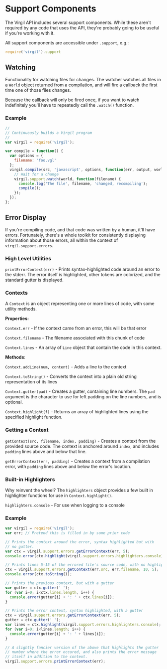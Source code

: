 # Support Components

The Virgil API includes several support components.  While these aren't
required by any code that uses the API, they're probably going to be
useful if you're working with it.

All support components are accessible under `.support`, e.g.:

```javascript
require('virgil').support
```

## Watching

Functionality for watching files for changes.  The watcher watches
all files in a `World` object returned from a compilation, and will
fire a callback the first time one of those files changes.

Because the callback will only be fired once, if you want to watch
indefinitely you'll have to repeatedly call the `.watch()` function.

### Example

```javascript
//
// Continuously builds a Virgil program
//
var virgil = require('virgil');

var compile = function() {
  var options = {
    filename: 'foo.vgl'
  };
  virgil.compile(src, 'javascript', options, function(err, output, world) {
    // Wait for a change
    virgil.support.watch(world, function(filename) {
      console.log('The file', filename, 'changed, recompiling');
      compile();
    });
  });
};
```

## Error Display

If you're compiling code, and that code was written by a human, it'll
have errors.  Fortunately, there's a whole toolkit for consistently
displaying information about those errors, all within the context of
`virgil.support.errors`.

### High Level Utilities

`printErrorContext(err)` - Prints syntax-highlighted code around an error
to the stderr.  The error itself is highlighted, other tokens are
colorized, and the standard gutter is displayed.

### Contexts

A `Context` is an object representing one or more lines of code, with
some utility methods.

**Properties:**

`Context.err` - If the context came from an error, this will be that error

`Context.filename` - The filename associated with this chunk of code

`Context.lines` - An array of `Line` object that contain the code in
                  this context.

**Methods**:

`Context.addLine(num, content)` - Adds a line to the context

`Context.toString()` - Converts the context into a plain old string
                       representation of its lines

`Context.gutter(pad)` - Creates a gutter, containing line numbers.  The
  `pad` argument is the character to use for left padding on the line
  numbers, and is optional.

`Context.highlight(f)` - Returns an array of highlighted lines using the
  specified highlight function.

### Getting a Context

`getContext(src, filename, index, padding)` - Creates a context from the
  provided source code.  The context is anchored around `index`, and
  includes `padding` lines above and below that line.

`getErrorContext(err, padding)` - Creates a context from a compilation
  error, with `padding` lines above and below the error's location.

### Built-in Highlighters

Why reinvent the wheel?  The `highlighters` object provides a few built
in highlighter functions for use in `Context.highlight()`.

`highlighters.console` - For use when logging to a console

### Example

```javascript
var virgil = require('virgil');
var err; // Pretend this is filled in by some prior code

// Prints the context around the error, syntax highlighted but with
// no gutter.
var ctx = virgil.support.errors.getErrorContext(err, 5);
console.error(ctx.highlight(virgil.support.errors.highlighters.console).join('\n'));

// Prints lines 5-15 of the errored file's source code, with no highlighting
ctx = virgil.support.errors.getContext(err.src, err.filename, 10, 5);
console.error(ctx.toString());

// Prints the previous context, but with a gutter
var gutter = ctx.gutter(' ');
for (var i=0; i<ctx.lines.length, i++) {
  console.error(gutter[i] + ': ' + ctx.lines[i]);
}

// Prints the error context, syntax highlighted, with a gutter
ctx = virgil.support.errors.getErrorContext(err, 5);
gutter = ctx.gutter(' ');
var lines = ctx.highlight(virgil.support.errors.highlighters.console);
for (var i=0; i<lines.length; i++) {
  console.error(gutter[i] + ': ' + lines[i]);
}

// A slightly fancier version of the above that highlights the gutter
// number where the error occured, and also prints the error message
// itself in addition to the context.
virgil.support.errors.printErrorContext(err);
```
